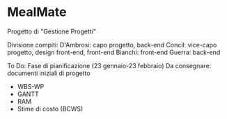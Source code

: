 # MealMate
Progetto di "Gestione Progetti"

Divisione compiti:
D'Ambrosi: capo progetto, back-end
Concil: vice-capo progetto, design front-end, front-end
Bianchi: front-end
Guerra: back-end

To Do:
Fase di pianificazione (23 gennaio-23 febbraio) 
Da consegnare: documenti iniziali di progetto
* WBS-WP
* GANTT
* RAM
* Stime di costo (BCWS)

